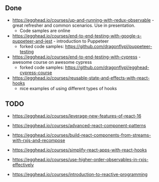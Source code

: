 ## Done

- https://egghead.io/courses/up-and-running-with-redux-observable - great refresher and common scenarios. Use in presentation. 
  - Code samples are online
- https://egghead.io/courses/end-to-end-testing-with-google-s-puppeteer-and-jest - introduction to Puppeteer
  - forked code samples: https://github.com/dragonflypl/puppeteer-testing
- https://egghead.io/courses/end-to-end-testing-with-cypress - awesome course on awesome cypress
  - forked code samples: https://github.com/dragonflypl/egghead-cypress-course
- https://egghead.io/courses/reusable-state-and-effects-with-react-hooks
  - nice examples of using different types of hooks
  
## TODO

- https://egghead.io/courses/leverage-new-features-of-react-16
- https://egghead.io/courses/advanced-react-component-patterns
- https://egghead.io/courses/build-react-components-from-streams-with-rxjs-and-recompose
- https://egghead.io/courses/simplify-react-apps-with-react-hooks

- https://egghead.io/courses/use-higher-order-observables-in-rxjs-effectively
- https://egghead.io/courses/introduction-to-reactive-programming
